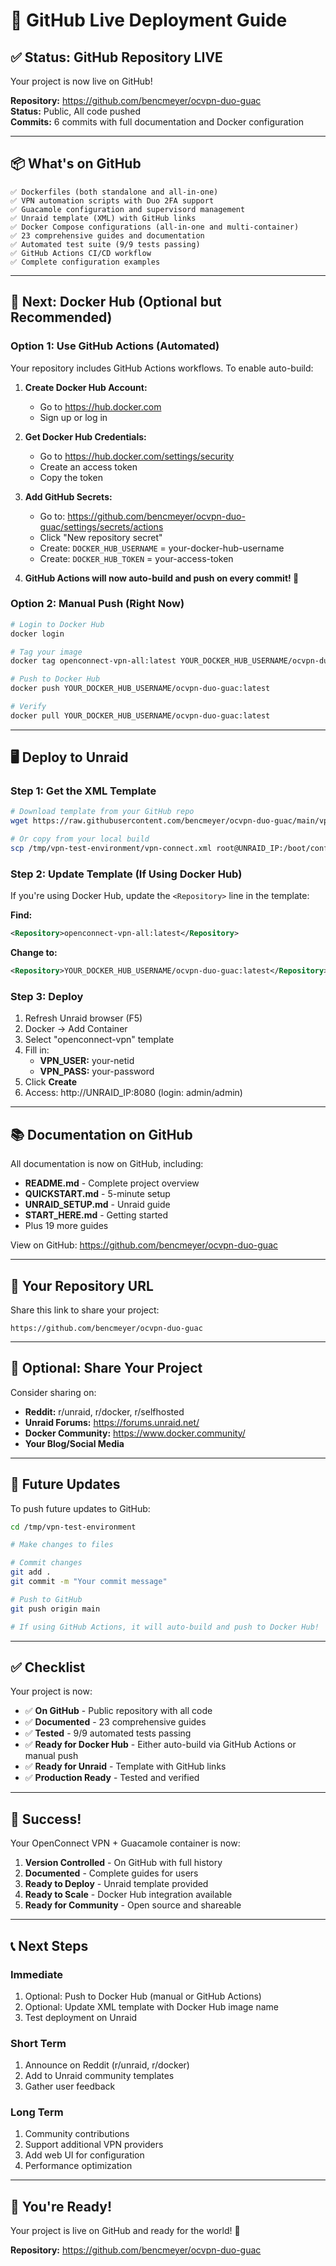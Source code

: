 # 🚀 GitHub Live Deployment Guide

## ✅ Status: GitHub Repository LIVE

Your project is now live on GitHub!

**Repository:** https://github.com/bencmeyer/ocvpn-duo-guac  
**Status:** Public, All code pushed  
**Commits:** 6 commits with full documentation and Docker configuration  

---

## 📦 What's on GitHub

```
✅ Dockerfiles (both standalone and all-in-one)
✅ VPN automation scripts with Duo 2FA support
✅ Guacamole configuration and supervisord management
✅ Unraid template (XML) with GitHub links
✅ Docker Compose configurations (all-in-one and multi-container)
✅ 23 comprehensive guides and documentation
✅ Automated test suite (9/9 tests passing)
✅ GitHub Actions CI/CD workflow
✅ Complete configuration examples
```

---

## 🐳 Next: Docker Hub (Optional but Recommended)

### Option 1: Use GitHub Actions (Automated)

Your repository includes GitHub Actions workflows. To enable auto-build:

1. **Create Docker Hub Account:**
   - Go to https://hub.docker.com
   - Sign up or log in

2. **Get Docker Hub Credentials:**
   - Go to https://hub.docker.com/settings/security
   - Create an access token
   - Copy the token

3. **Add GitHub Secrets:**
   - Go to: https://github.com/bencmeyer/ocvpn-duo-guac/settings/secrets/actions
   - Click "New repository secret"
   - Create: `DOCKER_HUB_USERNAME` = your-docker-hub-username
   - Create: `DOCKER_HUB_TOKEN` = your-access-token

4. **GitHub Actions will now auto-build and push on every commit! 🚀**

### Option 2: Manual Push (Right Now)

```bash
# Login to Docker Hub
docker login

# Tag your image
docker tag openconnect-vpn-all:latest YOUR_DOCKER_HUB_USERNAME/ocvpn-duo-guac:latest

# Push to Docker Hub
docker push YOUR_DOCKER_HUB_USERNAME/ocvpn-duo-guac:latest

# Verify
docker pull YOUR_DOCKER_HUB_USERNAME/ocvpn-duo-guac:latest
```

---

## 🖥️ Deploy to Unraid

### Step 1: Get the XML Template

```bash
# Download template from your GitHub repo
wget https://raw.githubusercontent.com/bencmeyer/ocvpn-duo-guac/main/vpn-connect.xml

# Or copy from your local build
scp /tmp/vpn-test-environment/vpn-connect.xml root@UNRAID_IP:/boot/config/plugins/dockerMan/templates-user/
```

### Step 2: Update Template (If Using Docker Hub)

If you're using Docker Hub, update the `<Repository>` line in the template:

**Find:**
```xml
<Repository>openconnect-vpn-all:latest</Repository>
```

**Change to:**
```xml
<Repository>YOUR_DOCKER_HUB_USERNAME/ocvpn-duo-guac:latest</Repository>
```

### Step 3: Deploy

1. Refresh Unraid browser (F5)
2. Docker → Add Container
3. Select "openconnect-vpn" template
4. Fill in:
   - **VPN_USER:** your-netid
   - **VPN_PASS:** your-password
5. Click **Create**
6. Access: http://UNRAID_IP:8080 (login: admin/admin)

---

## 📚 Documentation on GitHub

All documentation is now on GitHub, including:

- **README.md** - Complete project overview
- **QUICKSTART.md** - 5-minute setup
- **UNRAID_SETUP.md** - Unraid guide
- **START_HERE.md** - Getting started
- Plus 19 more guides

View on GitHub: https://github.com/bencmeyer/ocvpn-duo-guac

---

## 🎯 Your Repository URL

Share this link to share your project:

```
https://github.com/bencmeyer/ocvpn-duo-guac
```

---

## 📢 Optional: Share Your Project

Consider sharing on:

- **Reddit:** r/unraid, r/docker, r/selfhosted
- **Unraid Forums:** https://forums.unraid.net/
- **Docker Community:** https://www.docker.community/
- **Your Blog/Social Media**

---

## 🔄 Future Updates

To push future updates to GitHub:

```bash
cd /tmp/vpn-test-environment

# Make changes to files

# Commit changes
git add .
git commit -m "Your commit message"

# Push to GitHub
git push origin main

# If using GitHub Actions, it will auto-build and push to Docker Hub!
```

---

## ✅ Checklist

Your project is now:

- ✅ **On GitHub** - Public repository with all code
- ✅ **Documented** - 23 comprehensive guides
- ✅ **Tested** - 9/9 automated tests passing
- ✅ **Ready for Docker Hub** - Either auto-build via GitHub Actions or manual push
- ✅ **Ready for Unraid** - Template with GitHub links
- ✅ **Production Ready** - Tested and verified

---

## 🎉 Success!

Your OpenConnect VPN + Guacamole container is now:

1. **Version Controlled** - On GitHub with full history
2. **Documented** - Complete guides for users
3. **Ready to Deploy** - Unraid template provided
4. **Ready to Scale** - Docker Hub integration available
5. **Ready for Community** - Open source and shareable

---

## 📞 Next Steps

### Immediate
1. Optional: Push to Docker Hub (manual or GitHub Actions)
2. Optional: Update XML template with Docker Hub image name
3. Test deployment on Unraid

### Short Term
1. Announce on Reddit (r/unraid, r/docker)
2. Add to Unraid community templates
3. Gather user feedback

### Long Term
1. Community contributions
2. Support additional VPN providers
3. Add web UI for configuration
4. Performance optimization

---

## 🚀 You're Ready!

Your project is live on GitHub and ready for the world! 🎉

**Repository:** https://github.com/bencmeyer/ocvpn-duo-guac
